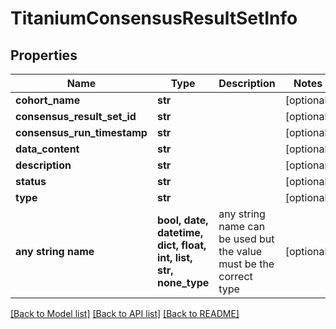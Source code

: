 # TitaniumConsensusResultSetInfo


## Properties
Name | Type | Description | Notes
------------ | ------------- | ------------- | -------------
**cohort_name** | **str** |  | [optional] 
**consensus_result_set_id** | **str** |  | [optional] 
**consensus_run_timestamp** | **str** |  | [optional] 
**data_content** | **str** |  | [optional] 
**description** | **str** |  | [optional] 
**status** | **str** |  | [optional] 
**type** | **str** |  | [optional] 
**any string name** | **bool, date, datetime, dict, float, int, list, str, none_type** | any string name can be used but the value must be the correct type | [optional]

[[Back to Model list]](../README.md#documentation-for-models) [[Back to API list]](../README.md#documentation-for-api-endpoints) [[Back to README]](../README.md)


